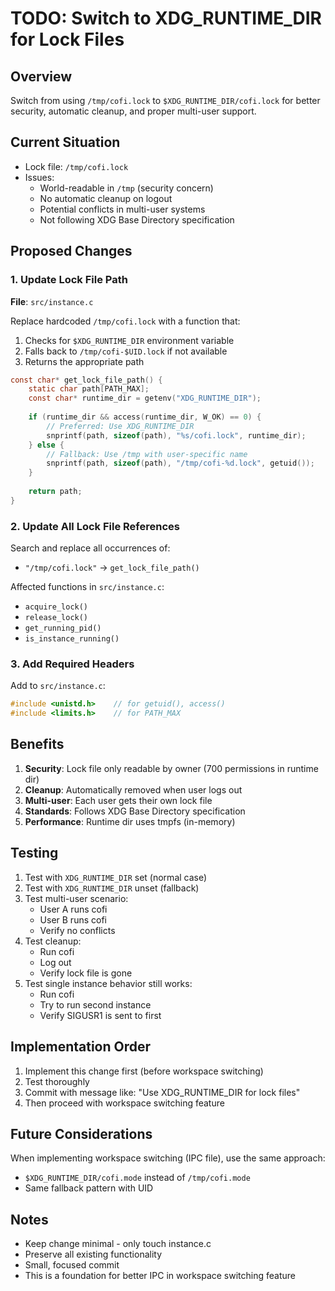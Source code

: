 # TODO: Switch to XDG_RUNTIME_DIR for Lock Files

## Overview

Switch from using `/tmp/cofi.lock` to `$XDG_RUNTIME_DIR/cofi.lock` for better security, automatic cleanup, and proper multi-user support.

## Current Situation

- Lock file: `/tmp/cofi.lock`
- Issues:
  - World-readable in `/tmp` (security concern)
  - No automatic cleanup on logout
  - Potential conflicts in multi-user systems
  - Not following XDG Base Directory specification

## Proposed Changes

### 1. Update Lock File Path

**File**: `src/instance.c`

Replace hardcoded `/tmp/cofi.lock` with a function that:
1. Checks for `$XDG_RUNTIME_DIR` environment variable
2. Falls back to `/tmp/cofi-$UID.lock` if not available
3. Returns the appropriate path

```c
const char* get_lock_file_path() {
    static char path[PATH_MAX];
    const char* runtime_dir = getenv("XDG_RUNTIME_DIR");
    
    if (runtime_dir && access(runtime_dir, W_OK) == 0) {
        // Preferred: Use XDG_RUNTIME_DIR
        snprintf(path, sizeof(path), "%s/cofi.lock", runtime_dir);
    } else {
        // Fallback: Use /tmp with user-specific name
        snprintf(path, sizeof(path), "/tmp/cofi-%d.lock", getuid());
    }
    
    return path;
}
```

### 2. Update All Lock File References

Search and replace all occurrences of:
- `"/tmp/cofi.lock"` → `get_lock_file_path()`

Affected functions in `src/instance.c`:
- `acquire_lock()`
- `release_lock()`  
- `get_running_pid()`
- `is_instance_running()`

### 3. Add Required Headers

Add to `src/instance.c`:
```c
#include <unistd.h>    // for getuid(), access()
#include <limits.h>    // for PATH_MAX
```

## Benefits

1. **Security**: Lock file only readable by owner (700 permissions in runtime dir)
2. **Cleanup**: Automatically removed when user logs out
3. **Multi-user**: Each user gets their own lock file
4. **Standards**: Follows XDG Base Directory specification
5. **Performance**: Runtime dir uses tmpfs (in-memory)

## Testing

1. Test with `XDG_RUNTIME_DIR` set (normal case)
2. Test with `XDG_RUNTIME_DIR` unset (fallback)
3. Test multi-user scenario:
   - User A runs cofi
   - User B runs cofi
   - Verify no conflicts
4. Test cleanup:
   - Run cofi
   - Log out
   - Verify lock file is gone
5. Test single instance behavior still works:
   - Run cofi
   - Try to run second instance
   - Verify SIGUSR1 is sent to first

## Implementation Order

1. Implement this change first (before workspace switching)
2. Test thoroughly
3. Commit with message like: "Use XDG_RUNTIME_DIR for lock files"
4. Then proceed with workspace switching feature

## Future Considerations

When implementing workspace switching (IPC file), use the same approach:
- `$XDG_RUNTIME_DIR/cofi.mode` instead of `/tmp/cofi.mode`
- Same fallback pattern with UID

## Notes

- Keep change minimal - only touch instance.c
- Preserve all existing functionality
- Small, focused commit
- This is a foundation for better IPC in workspace switching feature